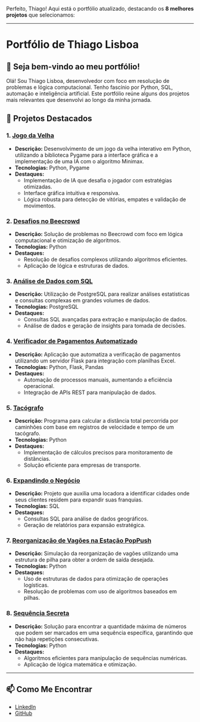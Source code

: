 Perfeito, Thiago! Aqui está o portfólio atualizado, destacando os **8 melhores projetos** que selecionamos:

---

# Portfólio de Thiago Lisboa

## 👋 Seja bem-vindo ao meu portfólio!
Olá! Sou Thiago Lisboa, desenvolvedor com foco em resolução de problemas e lógica computacional. Tenho fascínio por Python, SQL, automação e inteligência artificial. Este portfólio reúne alguns dos projetos mais relevantes que desenvolvi ao longo da minha jornada.

## 🚀 Projetos Destacados

### 1. [Jogo da Velha](https://github.com/lisboatm/jogo-da-velha.git) 
- **Descrição:** Desenvolvimento de um jogo da velha interativo em Python, utilizando a biblioteca Pygame para a interface gráfica e a implementação de uma IA com o algoritmo Minimax.
- **Tecnologias:** Python, Pygame
- **Destaques:**
  - Implementação de IA que desafia o jogador com estratégias otimizadas.
  - Interface gráfica intuitiva e responsiva.
  - Lógica robusta para detecção de vitórias, empates e validação de movimentos.

### 2. [Desafios no Beecrowd](https://github.com/lisboatm/desafios_beecrowd)
- **Descrição:** Solução de problemas no Beecrowd com foco em lógica computacional e otimização de algoritmos.
- **Tecnologias:** Python
- **Destaques:**
  - Resolução de desafios complexos utilizando algoritmos eficientes.
  - Aplicação de lógica e estruturas de dados.

### 3. [Análise de Dados com SQL](https://github.com/lisboatm/analise_dados_sql)
- **Descrição:** Utilização de PostgreSQL para realizar análises estatísticas e consultas complexas em grandes volumes de dados.
- **Tecnologias:** PostgreSQL
- **Destaques:**
  - Consultas SQL avançadas para extração e manipulação de dados.
  - Análise de dados e geração de insights para tomada de decisões.

### 4. [Verificador de Pagamentos Automatizado](https://github.com/lisboatm/verificador_de_pagamentos)
- **Descrição:** Aplicação que automatiza a verificação de pagamentos utilizando um servidor Flask para integração com planilhas Excel.
- **Tecnologias:** Python, Flask, Pandas
- **Destaques:**
  - Automação de processos manuais, aumentando a eficiência operacional.
  - Integração de APIs REST para manipulação de dados.

### 5. [Tacógrafo](https://github.com/lisboatm/tacografo)
- **Descrição:** Programa para calcular a distância total percorrida por caminhões com base em registros de velocidade e tempo de um tacógrafo.
- **Tecnologias:** Python
- **Destaques:**
  - Implementação de cálculos precisos para monitoramento de distâncias.
  - Solução eficiente para empresas de transporte.

### 6. [Expandindo o Negócio](https://github.com/lisboatm/expandindo_negocio)
- **Descrição:** Projeto que auxilia uma locadora a identificar cidades onde seus clientes residem para expandir suas franquias.
- **Tecnologias:** SQL
- **Destaques:**
  - Consultas SQL para análise de dados geográficos.
  - Geração de relatórios para expansão estratégica.

### 7. [Reorganização de Vagões na Estação PopPush](https://github.com/lisboatm/reorganizacao_vagoes)
- **Descrição:** Simulação da reorganização de vagões utilizando uma estrutura de pilha para obter a ordem de saída desejada.
- **Tecnologias:** Python
- **Destaques:**
  - Uso de estruturas de dados para otimização de operações logísticas.
  - Resolução de problemas com uso de algoritmos baseados em pilhas.

### 8. [Sequência Secreta](https://github.com/lisboatm/sequencia_secreta)
- **Descrição:** Solução para encontrar a quantidade máxima de números que podem ser marcados em uma sequência específica, garantindo que não haja repetições consecutivas.
- **Tecnologias:** Python
- **Destaques:**
  - Algoritmos eficientes para manipulação de sequências numéricas.
  - Aplicação de lógica matemática e otimização.

---

## 📫 Como Me Encontrar
- [LinkedIn](https://www.linkedin.com/in/thiago-lisboa)
- [GitHub](https://github.com/lisboatm)
